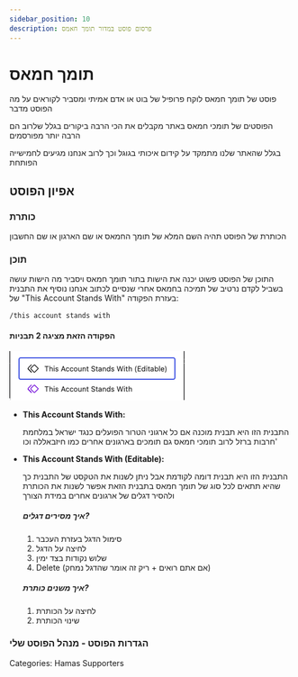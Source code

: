 ```yaml
---
sidebar_position: 10
description: פרסום פוסט במדור תומך חאמס 
---
```

# תומך חמאס
פוסט של תומך חמאס לוקח פרופיל של בוט או אדם אמיתי ומסביר לקוראים על מה הפוסט מדבר

הפוסטים של תומכי חמאס באתר מקבלים את הכי הרבה ביקורים בגלל שלרוב הם הרבה יותר מפורסמים

בגלל שהאתר שלנו מתמקד על קידום איכותי בגוגל וכך לרוב אנחנו מגיעים לחמישייה הפותחת

## אפיון הפוסט
### כותרת
הכותרת של הפוסט תהיה השם המלא של תומך החמאס או שם הארגון או שם החשבון
### תוכן
התוכן של הפוסט פשוט יכנה את הישות בתור תומך חמאס ויסביר מה הישות עושה בשביל לקדם נרטיב של תמיכה בחמאס
אחרי שנסיים לכתוב אנחנו נוסיף את התבנית של "This Account Stands With"  בעזרת הפקודה:
```
/this account stands with
```

#### הפקודה הזאת מציגה 2 תבניות

![alt text](image.png)

- **This Account Stands With:**

   התבנית הזו היא תבנית מוכנה אם כל ארגוני הטרור הפועלים כנגד ישראל במלחמת חרבות ברזל
   לרוב תומכי חמאס גם תומכים בארגונים אחרים כמו חיזבאללה וכו'
- **This Account Stands With (Editable):**

    התבנית הזו היא תבנית דומה לקודמת אבל ניתן לשנות את הטקסט של התבנית כך שהיא תתאים לכל סוג של תומך חמאס
    בתבנית הזאת אפשר לשנות את הכותרת ולהסיר דגלים של ארגונים אחרים במידת הצורך

    ##### איך מסירים דגלים?
    1. סימול הדגל בעזרת העכבר
    2. לחיצה על הדגל
    3. שלוש נקודות בצד ימין
    4. Delete (אם אתם רואים + ריק זה אומר שהדגל נמחק)

    ##### איך משנים כותרת?
    1. לחיצה על הכותרת
    2. שינוי הכותרת

### הגדרות הפוסט - מנהל הפוסט שלי
Categories: Hamas Supporters

    

